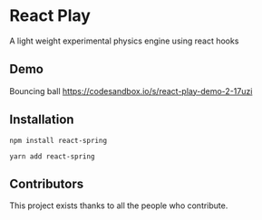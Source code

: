 # React Play
A light weight experimental physics engine using react hooks

## Demo
Bouncing ball https://codesandbox.io/s/react-play-demo-2-17uzi

## Installation 

`
npm install react-spring
`

`
yarn add react-spring
`

## Contributors
This project exists thanks to all the people who contribute.
